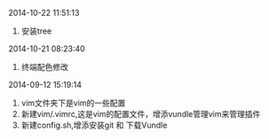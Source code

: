 2014-10-22 11:51:13
1. 安装tree

2014-10-21 08:23:40  
1. 终端配色修改  

2014-09-12 15:19:14
1. vim文件夹下是vim的一些配置
2. 新建vim/.vimrc,这是vim的配置文件，增添vundle管理vim来管理插件
1. 新建config.sh,增添安装git 和 下载Vundle
